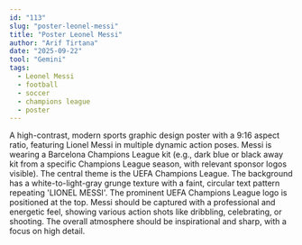 ```yaml
---
id: "113"
slug: "poster-leonel-messi"
title: "Poster Leonel Messi"
author: "Arif Tirtana"
date: "2025-09-22"
tool: "Gemini"
tags:
  - Leonel Messi
  - football
  - soccer
  - champions league
  - poster
---
```


A high-contrast, modern sports graphic design poster with a 9:16 aspect ratio, featuring Lionel Messi in multiple dynamic action poses. Messi is wearing a Barcelona Champions League kit (e.g., dark blue or black away kit from a specific Champions League season, with relevant sponsor logos visible). The central theme is the UEFA Champions League. The background has a white-to-light-gray grunge texture with a faint, circular text pattern repeating 'LIONEL MESSI'. The prominent UEFA Champions League logo is positioned at the top. Messi should be captured with a professional and energetic feel, showing various action shots like dribbling, celebrating, or shooting. The overall atmosphere should be inspirational and sharp, with a focus on high detail.
